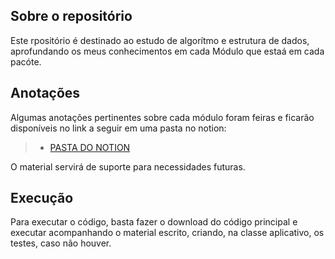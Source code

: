 ## Sobre o repositório
Este rpositório é destinado ao estudo de algorítmo e estrutura de dados, aprofundando os meus conhecimentos em cada Módulo que estaá em cada pacóte.

## Anotações

Algumas anotações pertinentes sobre cada módulo foram feiras e ficarão disponíveis no link a seguir em uma pasta no notion:

> - [PASTA DO NOTION](https://www.notion.so/Estrutura-de-dados-e-algor-tmos-com-Java-19a814c10bd8805da375d47d463f36c7)

O material servirá de suporte para necessidades futuras.

## Execução

Para executar o código, basta fazer o download do código principal e executar acompanhando o material escrito, criando, na classe aplicativo, os testes, caso não houver.